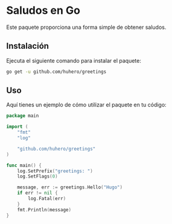 # Saludos en Go

Este paquete proporciona una forma simple de obtener saludos.

## Instalación
Ejecuta el siguiente comando para instalar el paquete:

```bash
go get -u github.com/huhero/greetings
```

## Uso
Aquí tienes un ejemplo de cómo utilizar el paquete en tu código:

```go
package main

import (
	"fmt"
	"log"

	"github.com/huhero/greetings"
)

func main() {
	log.SetPrefix("greetings: ")
	log.SetFlags(0)

	message, err := greetings.Hello("Hugo")
	if err != nil {
		log.Fatal(err)
	}
	fmt.Println(message)
}
```
